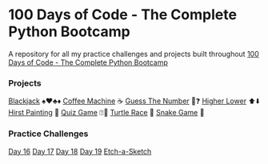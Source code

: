 # 100 Days of Code - The Complete Python Bootcamp
A repository for all my practice challenges and projects built throughout [100 Days of Code - The Complete Python Bootcamp](https://www.udemy.com/course/100-days-of-code)

### Projects

[Blackjack](./Blackjack) ♠️♥️♣️♦️
[Coffee Machine](./CoffeeMachine/) ☕️
[Guess The Number](./GuessTheNumber/) 🔢❓
[Higher Lower](./higher-lower/) ⬆️⬇️
[Hirst Painting](./hirst-painting/) 🎨
[Quiz Game](./quiz-game/) ⍰🤨
[Turtle Race](./turtle-race/) 🐢
[Snake Game](./snake-game/) 🐍



### Practice Challenges

[Day 16](./day-16/)
[Day 17](./day-17/)
[Day 18](./day-18/)
[Day 19](./day-19/)
[Etch-a-Sketch](./etch-a-sketch/)